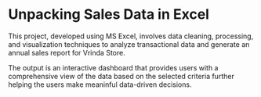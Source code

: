 # Unpacking Sales Data in Excel

This project, developed using MS Excel, involves data cleaning, processing, and visualization techniques to analyze transactional data and generate an annual sales report for Vrinda Store.

The output is an interactive dashboard that provides users with a comprehensive view of the data based on the selected criteria further helping the users make meaninful data-driven decisions. 
